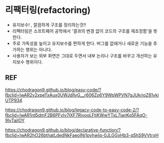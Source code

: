 # 리팩터링(refactoring)	
- 유지보수! , 깔끔하게 구조를 정리하는것!!
- 리펙터링은 소프트웨어 공학에서 '결과의 변경 없이 코드의 구조를 재조정함'을 뜻한다. 
- 주로 가독성을 높이고 유지보수를 편하게 한다. 버그를 없애거나 새로운 기능을 추가하는 행위는 아니다. 
- 사용자가 보는 외부 화면은 그대로 두면서 내부 논리나 구조를 바꾸고 개선하는 유지보수 행위이다.



## REF



https://chodragon9.github.io/blog/easy-code/?fbclid=IwAR2y2xpeTxAux0UWJdIlyG__r606Zo6Y9WpWPVN7gJUkrioZ81ykjUTP934

https://chodragon9.github.io/blog/legacy-code-to-easy-code-2/?fbclid=IwAR1rd5dmF2B6PFvIv7lXF7RjyooLFtiKWwYTxL7ianKq5FAqO-9IvTajIOY

https://chodragon9.github.io/blog/declarative-function/?fbclid=IwAR2hO26bthatLdedNkFaeolNj1pvhwIq-0JLGGxHb3-q5hS9VVtrxH